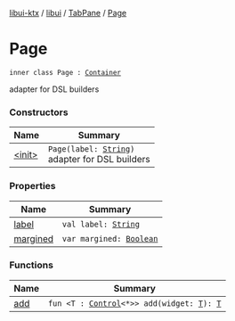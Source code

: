 [libui-ktx](../../../index.md) / [libui](../../index.md) / [TabPane](../index.md) / [Page](./index.md)

# Page

`inner class Page : `[`Container`](../../-container/index.md)

adapter for DSL builders

### Constructors

| Name | Summary |
|---|---|
| [&lt;init&gt;](-init-.md) | `Page(label: `[`String`](https://kotlinlang.org/api/latest/jvm/stdlib/kotlin/-string/index.html)`)`<br>adapter for DSL builders |

### Properties

| Name | Summary |
|---|---|
| [label](label.md) | `val label: `[`String`](https://kotlinlang.org/api/latest/jvm/stdlib/kotlin/-string/index.html) |
| [margined](margined.md) | `var margined: `[`Boolean`](https://kotlinlang.org/api/latest/jvm/stdlib/kotlin/-boolean/index.html) |

### Functions

| Name | Summary |
|---|---|
| [add](add.md) | `fun <T : `[`Control`](../../-control/index.md)`<*>> add(widget: `[`T`](add.md#T)`): `[`T`](add.md#T) |
